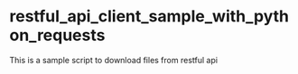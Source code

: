 # restful_api_client_sample_with_python_requests

This is a sample script to download files from restful api
